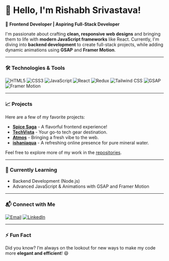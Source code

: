 # 👋 Hello, I'm Rishabh Srivastava!

🌟 **Frontend Developer | Aspiring Full-Stack Developer**

I'm passionate about crafting **clean, responsive web designs** and bringing them to life with **modern JavaScript frameworks** like React. Currently, I'm diving into **backend development** to create full-stack projects, while adding dynamic animations using **GSAP** and **Framer Motion**.

---

### 🛠️ Technologies & Tools

![HTML5](https://img.shields.io/badge/HTML5-%23E34F26.svg?&style=flat-square&logo=html5&logoColor=white)
![CSS3](https://img.shields.io/badge/CSS3-%231572B6.svg?&style=flat-square&logo=css3&logoColor=white)
![JavaScript](https://img.shields.io/badge/JavaScript-%23F7DF1E.svg?&style=flat-square&logo=javascript&logoColor=black)
![React](https://img.shields.io/badge/React-%2361DAFB.svg?&style=flat-square&logo=react&logoColor=black)
![Redux](https://img.shields.io/badge/Redux-%23764ABC.svg?&style=flat-square&logo=redux&logoColor=white)
![Tailwind CSS](https://img.shields.io/badge/TailwindCSS-%2338B2AC.svg?&style=flat-square&logo=tailwind-css&logoColor=white)
![GSAP](https://img.shields.io/badge/GSAP-%2388CE02.svg?&style=flat-square&logo=greensock&logoColor=white)
![Framer Motion](https://img.shields.io/badge/Framer%20Motion-%23FF0050.svg?&style=flat-square&logo=framer&logoColor=white)

---

### 📈 Projects

Here are a few of my favorite projects:
- **[Spice Saga](https://rishabh0777.github.io/spice_saga/)** - A flavorful frontend experience!
- **[TechVista](https://rishabh0777.github.io/techvista/)** - Your go-to tech gear destination.
- **[Atmos](https://rishabh0777.github.io/Atmos/)** - Bringing a fresh vibe to the web.
- **[ishaniaqua](https://ishaniaqua.netlify.app/)** - A refreshing online presence for pure mineral water.

Feel free to explore more of my work in the [repositories](https://github.com/Rishabh0777?tab=repositories).

---

### 🌱 Currently Learning

- Backend Development (Node.js)
- Advanced JavaScript & Animations with GSAP and Framer Motion

---

### 📬 Connect with Me

[![Email](https://img.shields.io/badge/Email-rishabhsrivastava7777%40gmail.com-red)](mailto:rishabhsrivastava7777@gmail.com)
[![LinkedIn](https://img.shields.io/badge/LinkedIn-Rishabh%20Srivastava-blue)](https://www.linkedin.com/in/rishabh-srivastava)

---

### ⚡ Fun Fact
Did you know? I’m always on the lookout for new ways to make my code more **elegant and efficient**! 😄
